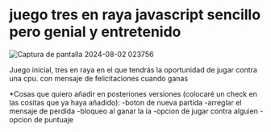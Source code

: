 # juego tres en raya javascript sencillo pero genial y entretenido

![Captura de pantalla 2024-08-02 023756](https://github.com/user-attachments/assets/9b95ed56-1884-417f-9aa1-0b87f4f90bbf)

Juego inicial, tres en raya en el que tendrás la oportunidad de jugar contra una cpu. con mensaje de felicitaciones cuando ganas

*Cosas que quiero añadir en posteriones versiones (colocaré un check en las cositas que ya haya añadido):
-boton de nueva partida
-arreglar el mensaje de perdida
-bloqueo al ganar la ia
-opcion de jugar contra alguien
-opcion de puntuaje
